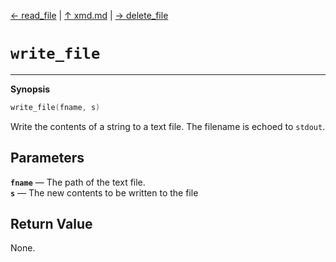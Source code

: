 [&#8592; read_file](xmd--read_file.md) | [&#8593; xmd.md](xmd.md) | [&#8594; delete_file](xmd--delete_file.md)
# `write_file`
***

**Synopsis**

```cpp
write_file(fname, s)
```

Write the contents of a string to a text file.
The filename is echoed to `stdout`.

## Parameters
**`fname`** &#8213; The path of the text file.  
**`s`** &#8213; The new contents to be written to the file  
## Return Value

None.


